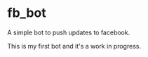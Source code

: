 fb_bot
======

A simple bot to push updates to facebook.

This is my first bot and it's a work in progress.

